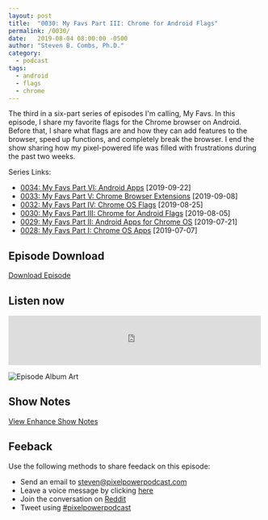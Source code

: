```yaml
---
layout: post
title:  "0030: My Favs Part III: Chrome for Android Flags"
permalink: /0030/
date:   2019-08-04 08:00:00 -0500
author: "Steven B. Combs, Ph.D."
category:
  - podcast
tags:
  - android
  - flags
  - chrome
---
```


The third in a six-part series of episodes I'm calling, My Favs. In this episode, I share my favorite flags for the Chrome browser on Android. Before that, I share what flags are and how they can add features to the browser, speed up functions, and completely break the browser. I end the show sharing how my pixel-powered life was filled with frustrations during the past two weeks.

Series Links:

- [0034: My Favs Part VI: Android Apps](/0034) [2019-09-22]
- [0033: My Favs Part V: Chrome Browser Extensions](/0033) [2019-09-08]
- [0032: My Favs Part IV: Chrome OS Flags](/0032) [2019-08-25]
- [0030: My Favs Part III: Chrome for Android Flags](/0030) [2019-08-05]
- [0029: My Favs Part II: Android Apps for Chrome OS](/0020) [2019-07-21]
- [0028: My Favs Part I: Chrome OS Apps](/0028) [2019-07-07]

## Episode Download

[Download Episode](https://s3-us-west-2.amazonaws.com/anchor-audio-bank/staging/2019-12-19/e17d2fa886b08200074121591010c7ab.m4a)

## Listen now

<p><iframe src="https://anchor.fm/pixelpowerpodcast/embed/episodes/0030-My-Favs-Part-III-Chrome-for-Android-Flags-e4rv5k" height="98px" width="500px" frameborder="0" scrolling="no"></iframe></p>

![Episode Album Art](/images/album-art/2019/0030.png)

## Show Notes

[View Enhance Show Notes](https://docs.google.com/document/d/17mFp6fLBsibV3uJiCwyqzMCsJry0kKSMod_Y3VgjNHw/edit?usp=sharing)

## Feeback

Use the following methods to share feedack on this episode:

* Send an email to <steven@pixelpowerpodcast.com>
* Leave a voice message by clicking [here](https://anchor.fm/pixelpowerpodcast/message)
* Join the conversation on [Reddit](https://www.reddit.com/r/pixelpowerpodcast/)
* Tweet using [#pixelpowerpodcast](https://twitter.com/search?q=%23pixelpowerpodcast&src=typed_query)

